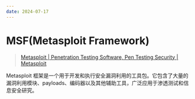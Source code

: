 ```yaml
---
date: 2024-07-17
---
```


# MSF(Metasploit Framework)

> [Metasploit | Penetration Testing Software, Pen Testing Security | Metasploit](https://www.metasploit.com/)

Metasploit 框架是一个用于开发和执行安全漏洞利用的工具包。它包含了大量的漏洞利用模块、payloads、编码器以及其他辅助工具，广泛应用于渗透测试和信息安全研究。